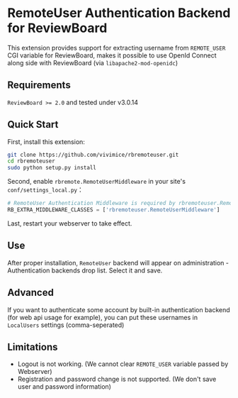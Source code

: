 # RemoteUser Authentication Backend for ReviewBoard

This extension provides support for extracting username from `REMOTE_USER` CGI variable for ReviewBoard, makes it possible to use OpenId Connect along side with ReviewBoard (via `libapache2-mod-openidc`)

## Requirements

`ReviewBoard >= 2.0` and tested under v3.0.14

## Quick Start

First, install this extension:

```sh
git clone https://github.com/vivimice/rbremoteuser.git
cd rbremoteuser
sudo python setup.py install
```

Second, enable `rbremote.RemoteUserMiddleware` in your site's `conf/settings_local.py`：

```py
# RemoteUser Authentication Middleware is required by rbremoteuser.RemoteUserAuthBackend
RB_EXTRA_MIDDLEWARE_CLASSES = ['rbremoteuser.RemoteUserMiddleware']
```

Last, restart your webserver to take effect.

## Use

After proper installation, `RemoteUser` backend will appear on administration - Authentication backends drop list. Select it and save.

## Advanced

If you want to authenticate some account by built-in authentication backend (for web api usage for example), you can put these usernames in `LocalUsers` settings (comma-seperated)

## Limitations

* Logout is not working. (We cannot clear `REMOTE_USER` variable passed by Webserver)
* Registration and password change is not supported. (We don't save user and password information)

